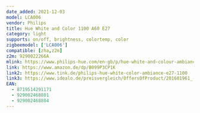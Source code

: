 ```yaml
---
date_added: 2021-12-03
model: LCA006
vendor: Philips
title: Hue White and Color 1100 A60 E27
category: light
supports: on/off, brightness, colortemp, color
zigbeemodel: ['LCA006']
compatible: [zha,z2m]
z2m: 9290022266A
mlink: https://www.philips-hue.com/en-gb/p/hue-white-and-colour-ambiance-1-pack-e27/8719514291171
link: https://www.amazon.de/dp/B099P3CP1K
link2: https://www.tink.de/philips-hue-white-color-ambiance-e27-1100
link3: https://www.idealo.de/preisvergleich/OffersOfProduct/201601961_-hue-white-and-color-ambiance-800-e27-bluetooth-929002489601-philips.html
EAN: 
  - 8719514291171
  - 929002468801
  - 929002468804
---
```

